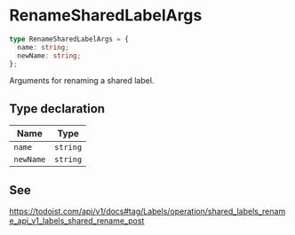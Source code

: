 # RenameSharedLabelArgs

```ts
type RenameSharedLabelArgs = {
  name: string;
  newName: string;
};
```

Arguments for renaming a shared label.

## Type declaration

| Name | Type |
| ------ | ------ |
| <a id="name"></a> `name` | `string` |
| <a id="newname"></a> `newName` | `string` |

## See

https://todoist.com/api/v1/docs#tag/Labels/operation/shared_labels_rename_api_v1_labels_shared_rename_post
